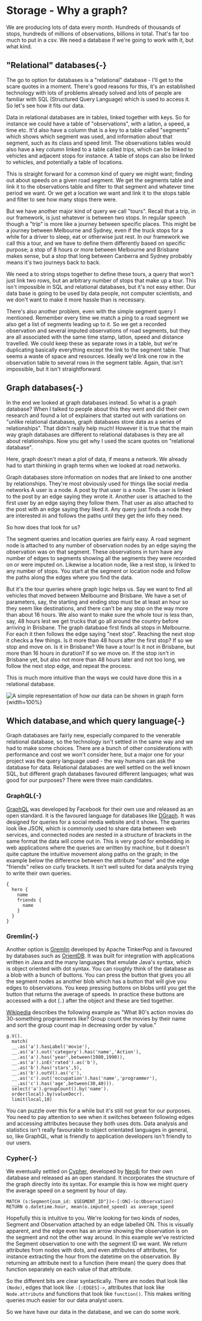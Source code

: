 # Storage - Why a graph?
We are producing lots of data every month. Hundreds of thousands of stops, hundreds of millions of observations, billions in total. That's far too much to put in a csv. We need a database if we're going to work with it, but what kind.
## "Relational" databases{-}

The go to option for databases is a "relational" database - I'll get to the scare quotes in a moment. There's good reasons for this, it's an established technology with lots of problems already solved and lots of people are familiar with SQL (Structured Query Language) which is used to access it. So let's see how it fits our data.

Data in relational databases are in tables, linked together with keys. So for instance we could have a table of "observations", with a latlon, a speed, a time etc. It'd also have a column that is a key to a table called "segments" which shows which segment was used, and information about that segment, such as its class and speed limit. The observations tables would also have a key column linked to a table called trips, which can be linked to vehicles and adjacent stops for instance. A table of stops can also be linked to vehicles, and potentially a table of locations. 

This is straight forward for a common kind of query we might want; finding out about speeds on a given road segment. We get the segments table and link it to the observations table and filter to that segment and whatever time period we want. Or we get a location we want and link it to the stops table and filter to see how many stops there were.

But we have another major kind of query we call "tours". Recall that a trip, in our framework, is just whatever is between two stops. In regular speech though a "trip" is more like a journey between specific places. This might be a journey between Melbourne and Sydney, even if the truck stops for a while for a driver to sleep, eat or otherwise just rest. In our framework we call this a tour, and we have to define them differently based on specific purpose; a stop of 8 hours or more between Melbourne and Brisbane makes sense, but a stop that long between Canberra and Sydney probably means it's two journeys back to back.

We need a to string stops together to define these tours, a query that won't just link two rows, but an arbitrary number of stops that make up a tour. This isn't impossible in SQL and relational databases, but it's not easy either. Our data base is going to be used by data people, not computer scientists, and we don't want to make it more hassle than is necessary.

There's also another problem, even with the simple segment query I mentioned. Remember every time we match a ping to a road segment we also get a list of segments leading up to it. So we get a recorded observation and several imputed observations of road segments, but they are all associated with the same time stamp, latlon, speed and distance travelled. We could keep these as separate rows in a table, but we're duplicating basically everything except the link to the segment table. That seems a waste of space and resources. Ideally we'd link one row in the observation table to several rows in the segment table. Again, that isn't impossible, but it isn't straightforward.

## Graph databases{-}
In the end we looked at graph databases instead. So what is a graph database? When I talked to people about this they went and did their own research and found a lot of explainers that started out with variations on "unlike relational databases, graph databases store data as a series of relationships". That didn't really help much! However it is true that the main way graph databases are different to relational databases is they are all about relationships. Now you get why I used the scare quotes on "relational database".

Here, graph doesn't mean a plot of data, if means a network. We already had to start thinking in graph terms when we looked at road networks.

Graph databases store information on nodes that are linked to one another by relationships. They're most obviously used for things like social media networks A user is a node. A post by that user is a node. The user is linked to the post by an edge saying they wrote it. Another user is attached to the first user by an edge saying they follow them. That user as also attached to the post with an edge saying they liked it. Any query just finds a node they are interested in and follows the paths until they get the info they need.

So how does that look for us?

The segment queries and location queries are fairly easy. A road segment node is attached to any number of observation nodes by an edge saying the observation was on that segment. These observations in turn have any number of edges to segments showing all the segments they were recorded on or were imputed on. Likewise a location node, like a rest stop, is linked to any number of stops. You start at the segment or location node and follow the paths along the edges where you find the data.

But it's the tour queries where graph logic helps us. Say we want to find all vehicles that moved between Melbourne and Brisbane. We have a set of parameters, say, the starting and ending stop must be at least an hour so they seem like destinations, and there can't be any stop on the way more than about 16 hours. We also want to make sure the whole tour is less than, say, 48 hours lest we get trucks that go all around the country before arriving in Brisbane. The graph database first finds all stops in Melbourne. For each it then follows the edge saying "next stop". Reaching the next stop it checks a few things. Is it more than 48 hours after the first stop? If so we stop and move on. Is it in Brisbane? We have a tour! Is it not in Brisbane, but more than 16 hours in duration? If so we move on. If the stop isn't in Brisbane yet, but also not more than 48 hours later and not too long, we follow the next stop edge, and repeat the process. 

This is much more intuitive than the ways we could have done this in a relational database. 

![A simple representation of how our data can be shown in graph form](pics/database.png){width=100%}
## Which database,and which query language{-}

Graph databases are fairly new, especially compared to the venerable relational database, so the technology isn't settled in the same way and we had to make some choices. There are a bunch of other considerations with performance and cost we won't consider here, but a major one for your project was the query language used - the way humans can ask the database for data. Relational databases are well settled on the well known SQL, but different graph databases favoured different languages; what was good for our purposes? There were three main candidates.



### GraphQL{-}

[GraphQL](https://graphql.org) was developed by Facebook for their own use and released as an open standard. It is the favoured language for databases like [DGraph](https://dgraph.io). It was designed for queries for a social media website and it shows. The queries look like JSON, which is commonly used to share data between web services, and connected nodes are nested in a structure of brackets in the same format the data will come out in. This is very good for embedding in web applications where the queries are written by machine, but it doesn't quite capture the intuitive movement along paths on the graph; in the example below the difference between the attribute "name" and the edge "friends" relies on curly brackets. It isn't well suited for data analysts trying to write their own queries.

```
{
  hero {
    name
    friends {
      name
    }
  }
}
```

### Gremlin{-}

Another option is [Gremlin](https://tinkerpop.apache.org/gremlin.html) developed by Apache TinkerPop and is favoured by databases such as [OrientDB](https://orientdb.org). It was built for integration with applications written in Java and the many languages that emulate Java's syntax, which is object oriented with dot syntax. You can roughly think of the database as a blob with a bunch of buttons. You can press the button that gives you all the segment nodes as another blob which has a button that will give you edges to observations. You keep pressing buttons on blobs until you get the button that returns the average of speeds. In practice these buttons are accessed with a dot (`.`) after the object and these are tied together. 

[Wikipedia](https://en.wikipedia.org/wiki/Gremlin_(query_language)#Declarative_pattern_matching_traversals) describes the following example as "What 80's action movies do 30-something programmers like? Group count the movies by their name and sort the group count map in decreasing order by value."

```
g.V().
  match(
  __.as('a').hasLabel('movie'),
  __.as('a').out('category').has('name','Action'),
  __.as('a').has('year',between(1980,1990)),
  __.as('a').inE('rated').as('b'),
  __.as('b').has('stars',5),
  __.as('b').outV().as('c'),
  __.as('c').out('occupation').has('name','programmer'),
  __.as('c').has('age',between(30,40))).
  select('a').groupCount().by('name').
  order(local).by(valueDecr).
  limit(local,10)
```

You can puzzle over this for a while but it's still not great for our purposes. You need to pay attention to see when it switches between following edges and accessing attributes because they both uses dots. Data analysis and statistics isn't really favourable to object orientated languages in general, so, like GraphQL, what is friendly to application developers isn't friendly to our users. 

### Cypher{-}

We eventually settled on [Cypher](https://neo4j.com/developer/cypher/), developed by [Neo4j](https://neo4j.com) for their own database and released as an open standard. It incorporates the structure of the graph directly into its syntax. For example this is how we might query the average speed on a segment by hour of day.
```
MATCH (s:Segment{osm_id: $SEGMENT_ID"})<-[:ON]-(o:Observation)
RETURN o.datetime.hour, mean(o.imputed_speed) as average_speed
```
Hopefully this is intuitive to you. We're looking for two kinds of nodes, Segment and Observation attached by an edge labelled ON. This is visually apparent, and the edge even has an arrow showing the observation is on the segment and not the other way around. In this example we've restricted the Segment observation to one with the segment ID we want. We return attributes from nodes with dots, and even attributes of attributes, for instance extracting the hour from the datetime on the observation. By returning an attribute next to a function (here mean) the query does that function separately on each value of that attribute.

So the different bits are clear syntactically. There are nodes that look like `(Node)`, edges that look like `-[:EDGES]->`, attributes that look like `Node.attribute` and functions that look like `function()`. This makes writing queries much easier for our data analyst users.

So we have have our data in the database, and we can do some work.
